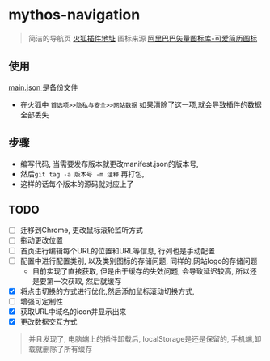 # mythos-navigation
> 简洁的导航页  [火狐插件地址](https://addons.mozilla.org/zh-CN/firefox/addon/kuangcp-nav/)
> 图标来源 [阿里巴巴矢量图标库-可爱简历图标](http://www.iconfont.cn/collections/detail?spm=a313x.7781069.1998910419.d9df05512&cid=8077)


## 使用
[main.json ](https://github.com/Kuangcp/LearnWebExtension/blob/master/mythos-navigation/json/main.json)是备份文件 

- 在火狐中 `首选项>>隐私与安全>>网站数据` 如果清除了这一项,就会导致插件的数据全部丢失


## 步骤
- 编写代码, 当需要发布版本就更改manifest.json的版本号, 
- 然后`git tag -a 版本号 -m 注释` 再打包, 
- 这样的话每个版本的源码就对应上了

## TODO
- [ ] 迁移到Chrome, 更改鼠标滚轮监听方式
- [ ] 拖动更改位置
- [ ] 首页进行编辑每个URL的位置和URL等信息, 行列也是手动配置
- [ ] 配置中进行配置类别, 以及类别图标的存储问题, 同样的,网站logo的存储问题
    - 目前实现了直接获取, 但是由于缓存的失效问题, 会导致延迟较高, 所以还是要第一次获取, 然后就缓存
- [X] 将点击切换的方式进行优化,然后添加鼠标滚动切换方式,
- [ ] 增强可定制性
- [X] 获取URL中域名的icon并显示出来
- [X] 更改数据交互方式

> 并且发现了, 电脑端上的插件卸载后, localStorage是还是保留的, 手机端,卸载就删除了所有缓存